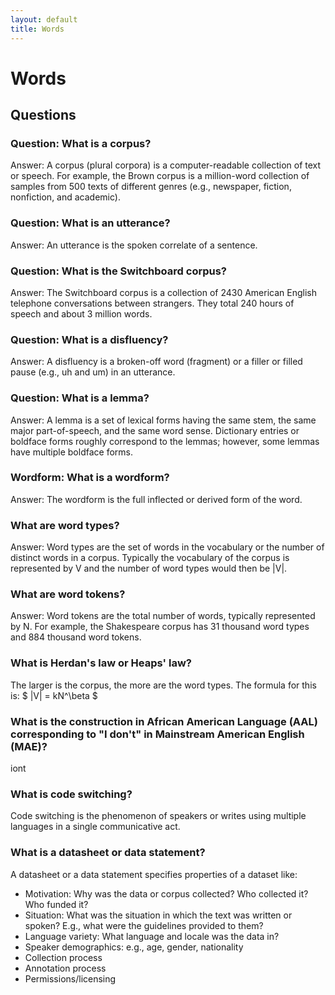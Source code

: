 ```yaml
---
layout: default
title: Words
---
```


# Words

## Questions
### Question: What is a corpus?
Answer: A corpus (plural corpora) is a computer-readable collection of text or speech. For example, the Brown corpus is a million-word collection of samples from 500 texts of different genres (e.g., newspaper, fiction, nonfiction, and academic).

### Question: What is an utterance?
Answer: An utterance is the spoken correlate of a sentence.

### Question: What is the Switchboard corpus?
Answer: The Switchboard corpus is a collection of 2430 American English telephone conversations between strangers. They total 240 hours of speech and about 3 million words.

### Question: What is a disfluency?
Answer: A disfluency is a broken-off word (fragment) or a filler or filled pause (e.g., uh and um) in an utterance.

### Question: What is a lemma?
Answer: A lemma is a set of lexical forms having the same stem, the same major part-of-speech, and the same word sense. Dictionary entries or boldface forms roughly correspond to the lemmas; however, some lemmas have multiple boldface forms.

### Wordform: What is a wordform?
Answer: The wordform is the full inflected or derived form of the word.

### What are word types?
Answer: Word types are the set of words in the vocabulary or the number of distinct words in a corpus. Typically the vocabulary of the corpus is represented by V and the number of word types would then be |V|.

### What are word tokens?
Answer: Word tokens are the total number of words, typically represented by N. For example, the Shakespeare corpus has 31 thousand word types and 884 thousand word tokens.

### What is Herdan's law or Heaps' law?
The larger is the corpus, the more are the word types. The formula for this is:
$ |V| = kN^\beta $

### What is the construction in African American Language (AAL) corresponding to "I don't" in Mainstream American English (MAE)?
iont

### What is code switching?
Code switching is the phenomenon of speakers or writes using multiple languages in a single communicative act.

### What is a datasheet or data statement?
A datasheet or a data statement specifies properties of a dataset like:
* Motivation: Why was the data or corpus collected? Who collected it? Who funded it?
* Situation: What was the situation in which the text was written or spoken? E.g., what were the guidelines provided to them?
* Language variety: What language and locale was the data in?
* Speaker demographics: e.g., age, gender, nationality
* Collection process
* Annotation process
* Permissions/licensing